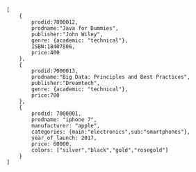     [
        {
	        prodid:7000012, 
	        prodname:"Java for Dummies", 
	        publisher:"John Wiley", 
	        genre: {academic: "technical"},
	        ISBN:18407806, 
	        price:400
	    },
	    {
	        prodid:7000013, 
	        prodname:"Big Data: Principles and Best Practices", 
	        publisher:"Dreamtech",
	        genre: {academic: "technical"},
	        price:700
	    },
	    {
	        prodid: 7000001,
	        prodname: "iphone 7",
	        manufacturer: "apple",
	        categories: {main:"electronics",sub:"smartphones"},
	        year_of_launch: 2017,
	        price: 60000,
	        colors: ["silver","black","gold","rosegold"]
	    }
	]
